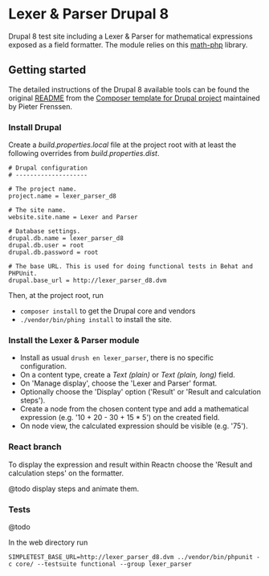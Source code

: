 # Lexer & Parser Drupal 8

Drupal 8 test site including a Lexer & Parser for mathematical expressions exposed as a field formatter.
The module relies on this [math-php](https://github.com/fubhy/math-php) library. 

## Getting started

The detailed instructions of the Drupal 8 available tools can be found the original [README](./README.md)
from the [Composer template for Drupal project](https://github.com/pfrenssen/drupal-project)
maintained by Pieter Frenssen.


### Install Drupal

Create a _build.properties.local_ file at the project root with
at least the following overrides  from _build.properties.dist_.

```
# Drupal configuration
# --------------------

# The project name.
project.name = lexer_parser_d8

# The site name.
website.site.name = Lexer and Parser

# Database settings.
drupal.db.name = lexer_parser_d8
drupal.db.user = root
drupal.db.password = root

# The base URL. This is used for doing functional tests in Behat and PHPUnit.
drupal.base_url = http://lexer_parser_d8.dvm
```

Then, at the project root, run

- `composer install` to get the Drupal core and vendors
- `./vendor/bin/phing install` to install the site.

### Install the Lexer & Parser module

- Install as usual `drush en lexer_parser`, there is no specific configuration.
- On a content type, create a _Text (plain)_ or _Text (plain, long)_ field.
- On 'Manage display', choose the 'Lexer and Parser' format.
- Optionally choose the 'Display' option ('Result' or 'Result and calculation steps').
- Create a node from the chosen content type and add a mathematical 
expression (e.g. '10 + 20 - 30 + 15 * 5') on the created field.
- On node view, the calculated expression should be visible (e.g. '75').

### React branch

To display the expression and result within Reactn choose
the 'Result and calculation steps' on the formatter.

@todo display steps and animate them. 

### Tests

@todo

In the web directory run

`SIMPLETEST_BASE_URL=http://lexer_parser_d8.dvm ../vendor/bin/phpunit -c core/ --testsuite functional --group lexer_parser`
